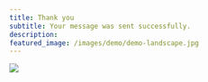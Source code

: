```yaml
---
title: Thank you
subtitle: Your message was sent successfully.
description: 
featured_image: /images/demo/demo-landscape.jpg
---
```


![](/images/demo/about.jpg)